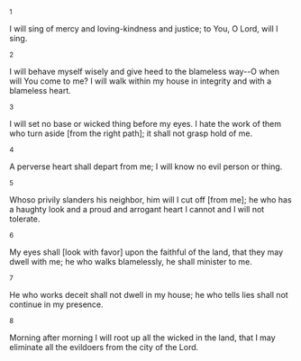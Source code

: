 <sup>1</sup> 

I will sing of mercy and loving-kindness and justice; to You, O Lord, will I sing. 

<sup>2</sup> 

I will behave myself wisely and give heed to the blameless way--O when will You come to me? I will walk within my house in integrity and with a blameless heart. 

<sup>3</sup> 

I will set no base or wicked thing before my eyes. I hate the work of them who turn aside [from the right path]; it shall not grasp hold of me. 

<sup>4</sup> 

A perverse heart shall depart from me; I will know no evil person or thing. 

<sup>5</sup> 

Whoso privily slanders his neighbor, him will I cut off [from me]; he who has a haughty look and a proud and arrogant heart I cannot and I will not tolerate. 

<sup>6</sup> 

My eyes shall [look with favor] upon the faithful of the land, that they may dwell with me; he who walks blamelessly, he shall minister to me. 

<sup>7</sup> 

He who works deceit shall not dwell in my house; he who tells lies shall not continue in my presence. 

<sup>8</sup> 

Morning after morning I will root up all the wicked in the land, that I may eliminate all the evildoers from the city of the Lord.